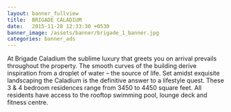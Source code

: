 ```yaml
---
layout: banner_fullview
title:  BRIGADE CALADIUM
date:   2015-11-28 12:33:30 +0530
banner_image: /assets/banner/brigade_1_banner.jpg
categories: banner_ads
---
```


At Brigade Caladium the sublime luxury that greets you on arrival prevails throughout the property. The smooth curves of the building derive inspiration from a droplet of water – the source of life. Set amidst exquisite landscaping the Caladium is the definitive answer to a lifestyle quest. These 3 & 4 bedroom residences range from 3450 to 4450 square feet. All residents have access to the rooftop swimming pool, lounge deck and fitness centre.